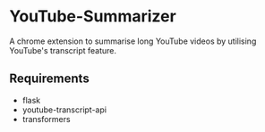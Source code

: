 # YouTube-Summarizer
A chrome extension to summarise long YouTube videos by utilising YouTube's transcript feature.

## Requirements
* flask
* youtube-transcript-api
* transformers
